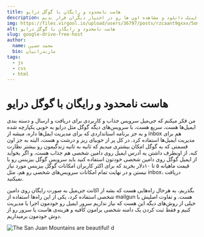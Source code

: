 ```yaml
---
title: هاست نامحدود و رایگان با گوگل درایو
description: همه میدونیم که گوگل درایو یه فضای 15 گیگ رایگان در اختیارمون میزاره که میتونیم فایل های خودمون رو آپلود کنیم و هر موقع بخوایم بهش دسترسی داشته باشیم و حتی لینک دانلود و مشاهده اون ها رو در اختیار دیگران قرار بدیم.
img: https://files.virgool.io/upload/users/36797/posts/rzcaant9gxxx/5omute8lkpgh.png
alt: هاست نامحدود و رایگان با گوگل درایو
slug: google-drive-free-host
author:
  name: محمد حسین
  bio: مازندرانیان
tags:
  - js    
  - css
  - html
---
```

<h1 class="has-text-centered title is-1">هاست نامحدود و رایگان با گوگل درایو</h1>

من فکر میکنم که جی‌میل سرویس جذاب و کاربردی برای دریافت و ارسال و دسته بندی ایمیل‌ها هست، سریع هست، با سرویس‌های دیگه گوگل مثل درایو به خوبی یکپارچه شده و به جز برنامه استانداردی که برای مدیریت ایمل‌ها داره، میشه از inbox هم برای مدیریت ایمیل‌ها استفاده کرد. در کل پر از خوبیای ریز و درشت و هست، البته به جز اون قسمتی که به گوگل امکان بیشتری میدیم که ثانیه به ثانیه زندگیمون رو بیشتر نظارت کنه.
از اونطرف داشتن یه آدرس ایمیل روی دامین شخصی هم جذاب هست، و اگر بخواید از ایمیل گوگل روی دامین شخصی خودتون استفاده کنید باید سرویس گوگل بیزینس رو با قیمت ماهیانه ۵ تا ۱۰دلار بخرید که برای اکثر کاربران امکانات گوگل بیزینس مورد نیاز نیستن و در نهایت تمام امکانات سرویس‌های شخصی رو هم، مثل inbox، دریافت نمیکنید.

بگذریم، به هرحال راه‌هایی هست که بشه از اکانت جی‌میل به صورت رایگان روی دامین شخصی استفاده کرد، یکی از این راه‌ها استفاده از mailgun هست. و تفاوت اصلیش با خیلی از روش‌های دیگه این هست که نیاز نداریم سرور ایمیل رو خودمون اجرا یا مدیریت کنیم و فقط ثبت کردن یک دامنه شخصی برامون کافیه و هزینه‌ی هاست یا سرور رو از دوش خودمون برمیداریم.

![The San Juan Mountains are beautiful!](https://files.virgool.io/upload/users/36797/posts/rzcaant9gxxx/5omute8lkpgh.png "San Juan Mountains")
d
